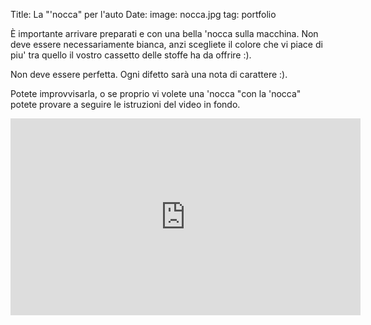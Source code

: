 Title: La "'nocca" per l'auto
Date:
image: nocca.jpg
tag: portfolio

È importante arrivare preparati e con una bella 'nocca sulla macchina.  Non deve
essere necessariamente bianca, anzi scegliete il colore che vi piace di piu' tra
quello il vostro cassetto delle stoffe ha da offrire :).

Non deve essere perfetta. Ogni difetto sarà una nota di carattere :).

Potete improvvisarla, o se proprio vi volete una 'nocca "con la 'nocca" potete
provare a seguire le istruzioni del video in fondo.

<iframe width="560" height="315" src="https://www.youtube.com/embed/-RXlZ5yFVsc" frameborder="0" allowfullscreen></iframe>

